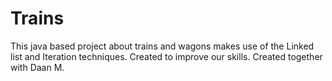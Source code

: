 # Trains

This java based project about trains and wagons makes use of the 
Linked list and Iteration techniques. Created to improve our skills.
Created together with Daan M.
